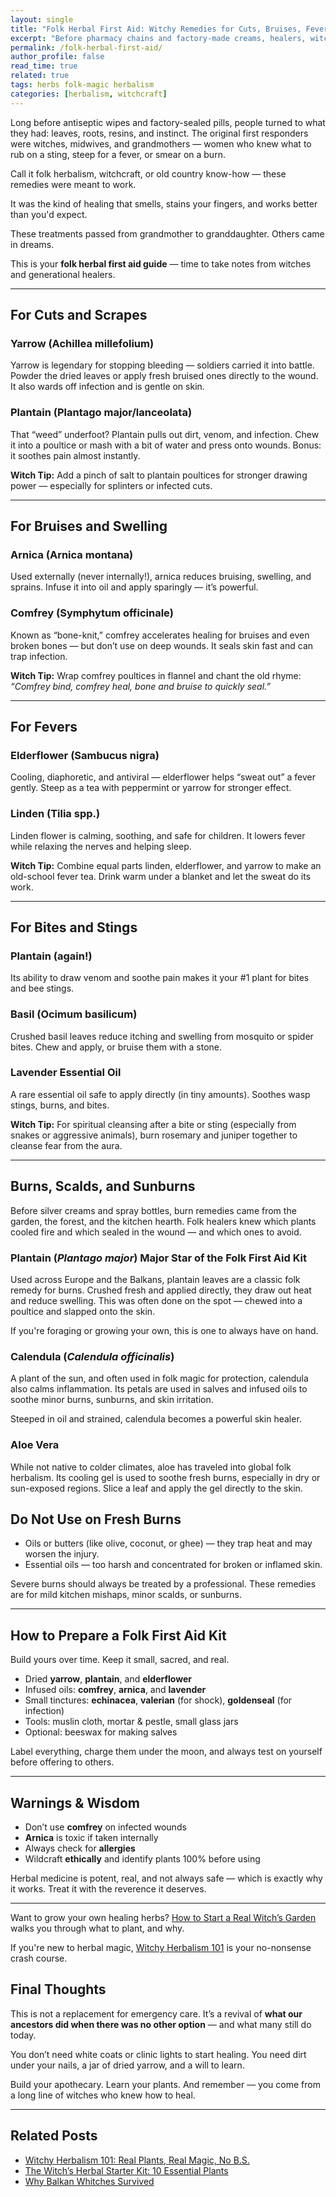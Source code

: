 ```yaml
---
layout: single
title: "Folk Herbal First Aid: Witchy Remedies for Cuts, Bruises, Fevers, and Bites"
excerpt: "Before pharmacy chains and factory-made creams, healers, witches, and grandmothers had their own herbal first aid kits. Learn which plants to reach for when the body breaks, bleeds, burns, or boils — and how to use them with confidence and respect."
permalink: /folk-herbal-first-aid/
author_profile: false
read_time: true
related: true
tags: herbs folk-magic herbalism
categories: [herbalism, witchcraft]
---
```


Long before antiseptic wipes and factory-sealed pills, people turned to what they had: leaves, roots, resins, and instinct. The original first responders were witches, midwives, and grandmothers — women who knew what to rub on a sting, steep for a fever, or smear on a burn. 

Call it folk herbalism, witchcraft, or old country know-how — these remedies were meant to work. 

It was the kind of healing that smells, stains your fingers, and works better than you'd expect.

These treatments passed from grandmother to granddaughter. Others came in dreams.

This is your **folk herbal first aid guide** — time to take notes from witches and generational healers. 

---

## For Cuts and Scrapes

### Yarrow (Achillea millefolium)  
Yarrow is legendary for stopping bleeding — soldiers carried it into battle. Powder the dried leaves or apply fresh bruised ones directly to the wound. It also wards off infection and is gentle on skin.

### Plantain (Plantago major/lanceolata)  
That “weed” underfoot? Plantain pulls out dirt, venom, and infection. Chew it into a poultice or mash with a bit of water and press onto wounds. Bonus: it soothes pain almost instantly.

**Witch Tip:** Add a pinch of salt to plantain poultices for stronger drawing power — especially for splinters or infected cuts.

---

## For Bruises and Swelling

### Arnica (Arnica montana)  
Used externally (never internally!), arnica reduces bruising, swelling, and sprains. Infuse it into oil and apply sparingly — it’s powerful.

### Comfrey (Symphytum officinale)  
Known as “bone-knit,” comfrey accelerates healing for bruises and even broken bones — but don’t use on deep wounds. It seals skin fast and can trap infection.

**Witch Tip:** Wrap comfrey poultices in flannel and chant the old rhyme: *“Comfrey bind, comfrey heal, bone and bruise to quickly seal.”*

---

## For Fevers

### Elderflower (Sambucus nigra)  
Cooling, diaphoretic, and antiviral — elderflower helps “sweat out” a fever gently. Steep as a tea with peppermint or yarrow for stronger effect.

### Linden (Tilia spp.)  
Linden flower is calming, soothing, and safe for children. It lowers fever while relaxing the nerves and helping sleep.

**Witch Tip:** Combine equal parts linden, elderflower, and yarrow to make an old-school fever tea. Drink warm under a blanket and let the sweat do its work.

---

## For Bites and Stings

### Plantain (again!)  
Its ability to draw venom and soothe pain makes it your #1 plant for bites and bee stings.

### Basil (Ocimum basilicum)  
Crushed basil leaves reduce itching and swelling from mosquito or spider bites. Chew and apply, or bruise them with a stone.

### Lavender Essential Oil  
A rare essential oil safe to apply directly (in tiny amounts). Soothes wasp stings, burns, and bites.

**Witch Tip:** For spiritual cleansing after a bite or sting (especially from snakes or aggressive animals), burn rosemary and juniper together to cleanse fear from the aura.

---
## Burns, Scalds, and Sunburns

Before silver creams and spray bottles, burn remedies came from the garden, the forest, and the kitchen hearth. Folk healers knew which plants cooled fire and which sealed in the wound — and which ones to avoid.

### Plantain (*Plantago major*) Major Star of the Folk First Aid Kit

Used across Europe and the Balkans, plantain leaves are a classic folk remedy for burns. Crushed fresh and applied directly, they draw out heat and reduce swelling. This was often done on the spot — chewed into a poultice and slapped onto the skin.

If you're foraging or growing your own, this is one to always have on hand.

### Calendula (*Calendula officinalis*)

A plant of the sun, and often used in folk magic for protection, calendula also calms inflammation. Its petals are used in salves and infused oils to soothe minor burns, sunburns, and skin irritation.

Steeped in oil and strained, calendula becomes a powerful skin healer.

### Aloe Vera

While not native to colder climates, aloe has traveled into global folk herbalism. Its cooling gel is used to soothe fresh burns, especially in dry or sun-exposed regions. Slice a leaf and apply the gel directly to the skin.

## Do Not Use on Fresh Burns

- Oils or butters (like olive, coconut, or ghee) — they trap heat and may worsen the injury.
- Essential oils — too harsh and concentrated for broken or inflamed skin.

Severe burns should always be treated by a professional. These remedies are for mild kitchen mishaps, minor scalds, or sunburns.

---

## How to Prepare a Folk First Aid Kit

Build yours over time. Keep it small, sacred, and real.

- Dried **yarrow**, **plantain**, and **elderflower**
- Infused oils: **comfrey**, **arnica**, and **lavender**
- Small tinctures: **echinacea**, **valerian** (for shock), **goldenseal** (for infection)
- Tools: muslin cloth, mortar & pestle, small glass jars
- Optional: beeswax for making salves

Label everything, charge them under the moon, and always test on yourself before offering to others.

---

##  Warnings & Wisdom

- Don’t use **comfrey** on infected wounds  
- **Arnica** is toxic if taken internally  
- Always check for **allergies**  
- Wildcraft **ethically** and identify plants 100% before using

Herbal medicine is potent, real, and not always safe — which is exactly why it works. Treat it with the reverence it deserves.

---
Want to grow your own healing herbs? [How to Start a Real Witch’s Garden](/witch-garden) walks you through what to plant, and why.

If you're new to herbal magic, [Witchy Herbalism 101](/witchy-herbalism-101) is your no-nonsense crash course.

## Final Thoughts

This is not a replacement for emergency care. It’s a revival of **what our ancestors did when there was no other option** — and what many still do today.

You don’t need white coats or clinic lights to start healing. You need dirt under your nails, a jar of dried yarrow, and a will to learn.

Build your apothecary. Learn your plants. And remember — you come from a long line of witches who knew how to heal.

---

## Related Posts

- [Witchy Herbalism 101: Real Plants, Real Magic, No B.S.](/witchy-herbalism-101)
- [The Witch’s Herbal Starter Kit: 10 Essential Plants](/herbal-starter-kit)
- [Why Balkan Whitches Survived](/balkan-witches/)
